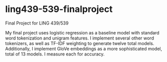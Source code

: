 # ling439-539-finalproject
Final Project for LING 439/539

My final project uses logistic regression as a baseline model with standard word tokenization and unigram features.
I implement several other word tokenizers, as well as TF-IDF weighting to generate twelve total models. 
Additionally, I implement GloVe embeddings as a more sophisticated model, total of 13 models.
I measure each for accuracy.
